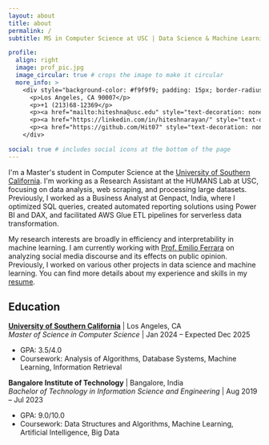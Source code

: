 ```yaml
---
layout: about
title: about
permalink: /
subtitle: MS in Computer Science at USC | Data Science & Machine Learning Enthusiast

profile:
  align: right
  image: prof_pic.jpg
  image_circular: true # crops the image to make it circular
  more_info: >
    <div style="background-color: #f9f9f9; padding: 15px; border-radius: 8px; box-shadow: 0 2px 4px rgba(0,0,0,0.1);">
      <p>Los Angeles, CA 90007</p>
      <p>+1 (213)68-12369</p>
      <p><a href="mailto:hiteshna@usc.edu" style="text-decoration: none; color: #D44638;"><i class="fas fa-envelope"></i> hiteshna@usc.edu</a></p>
      <p><a href="https://linkedin.com/in/hiteshnarayan/" style="text-decoration: none; color: #0077B5;"><i class="fab fa-linkedin"></i> LinkedIn</a></p>
      <p><a href="https://github.com/Hit07" style="text-decoration: none; color: #333;"><i class="fab fa-github"></i> GitHub</a></p>
    </div>

social: true # includes social icons at the bottom of the page
---
```


I'm a Master's student in Computer Science at the [University of Southern California](https://www.usc.edu/). I'm working as a Research Assistant at the HUMANS Lab at USC, focusing on data analysis, web scraping, and processing large datasets. Previously, I worked as a Business Analyst at Genpact, India, where I optimized SQL queries, created automated reporting solutions using Power BI and DAX, and facilitated AWS Glue ETL pipelines for serverless data transformation.

My research interests are broadly in efficiency and interpretability in machine learning. I am currently working with [Prof. Emilio Ferrara](https://www.emilio.ferrara.name/) on analyzing social media discourse and its effects on public opinion. Previously, I worked on various other projects in data science and machine learning. You can find more details about my experience and skills in my [resume](/assets/pdf/Narayana_Hitesh.pdf).

## Education

**[University of Southern California](https://www.usc.edu/)** | Los Angeles, CA  
*Master of Science in Computer Science* | Jan 2024 – Expected Dec 2025

- GPA: 3.5/4.0
- Coursework: Analysis of Algorithms, Database Systems, Machine Learning, Information Retrieval

**Bangalore Institute of Technology** | Bangalore, India  
*Bachelor of Technology in Information Science and Engineering* | Aug 2019 – Jul 2023

- GPA: 9.0/10.0
- Coursework: Data Structures and Algorithms, Machine Learning, Artificial Intelligence, Big Data
